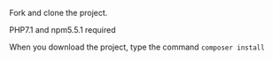 Fork and clone the project.

PHP7.1 and npm5.5.1 required

When you download the project, type the command
```composer install```
